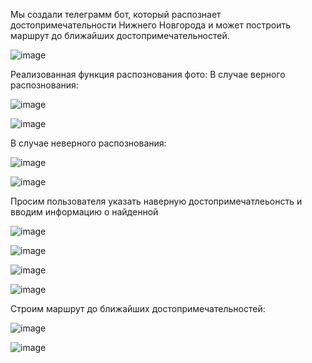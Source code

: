 Мы создали телеграмм бот, который распознает достопримечательности Нижнего Новгорода и может построить маршрут до ближайших достопримечательностей.

![image](https://github.com/morcherna/NNOKN/assets/91057288/dd5a52a2-1cc2-481a-b112-3b6419b5e674)


Реализованная функция распознования фото:
В случае верного распознования:


![image](https://github.com/morcherna/NNOKN/assets/91057288/4dc36dff-6378-4d67-a8b1-a33c61699ffa)

![image](https://github.com/morcherna/NNOKN/assets/91057288/da060434-2b47-4a10-9b70-98b3da628517)


В случае неверного распознования:


![image](https://github.com/morcherna/NNOKN/assets/91057288/54ac37ac-cd9d-4e53-b209-09610d6d66f5)

![image](https://github.com/morcherna/NNOKN/assets/91057288/b1301ee2-7523-4f6b-9396-7d542d3bc953)


Просим пользователя указать наверную достопримечатлеьонсть и вводим информацию о найденной


![image](https://github.com/morcherna/NNOKN/assets/91057288/0957bd7d-4eae-45bb-ab90-35d826efcbf1)

![image](https://github.com/morcherna/NNOKN/assets/91057288/8c93a316-7e38-4448-96b9-aef8b33c9dac)

![image](https://github.com/morcherna/NNOKN/assets/91057288/eea83d62-d4f2-4b0c-a047-404364c024a2)

![image](https://github.com/morcherna/NNOKN/assets/91057288/9555d7c3-fd8b-427a-8ddc-034e4c9f57b1)


Строим маршрут до ближайших достопримечательностей:


![image](https://github.com/morcherna/NNOKN/assets/91057288/25639719-203d-44c1-824c-394ebb3531da)

![image](https://github.com/morcherna/NNOKN/assets/91057288/f5919812-0f0a-4b70-84bf-f90d50d11730)

